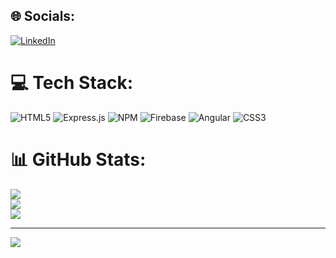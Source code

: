
## 🌐 Socials:
[![LinkedIn](https://img.shields.io/badge/LinkedIn-%230077B5.svg?logo=linkedin&logoColor=white)](https://linkedin.com/in/https://www.linkedin.com/in/antonio-gpmp/) 

# 💻 Tech Stack:
![HTML5](https://img.shields.io/badge/html5-%23E34F26.svg?style=for-the-badge&logo=html5&logoColor=white) ![Express.js](https://img.shields.io/badge/express.js-%23404d59.svg?style=for-the-badge&logo=express&logoColor=%2361DAFB) ![NPM](https://img.shields.io/badge/NPM-%23CB3837.svg?style=for-the-badge&logo=npm&logoColor=white) ![Firebase](https://img.shields.io/badge/firebase-%23039BE5.svg?style=for-the-badge&logo=firebase) ![Angular](https://img.shields.io/badge/angular-%23DD0031.svg?style=for-the-badge&logo=angular&logoColor=white) ![CSS3](https://img.shields.io/badge/css3-%231572B6.svg?style=for-the-badge&logo=css3&logoColor=white)
# 📊 GitHub Stats:
![](https://github-readme-stats.vercel.app/api?username=antonio-gpmp&theme=dark&hide_border=false&include_all_commits=false&count_private=false)<br/>
![](https://nirzak-streak-stats.vercel.app/?user=antonio-gpmp&theme=dark&hide_border=false)<br/>
![](https://github-readme-stats.vercel.app/api/top-langs/?username=antonio-gpmp&theme=dark&hide_border=false&include_all_commits=false&count_private=false&layout=compact)

---
[![](https://visitcount.itsvg.in/api?id=antonio-gpmp&icon=0&color=0)](https://visitcount.itsvg.in)

<!-- Proudly created with GPRM ( https://gprm.itsvg.in ) -->
